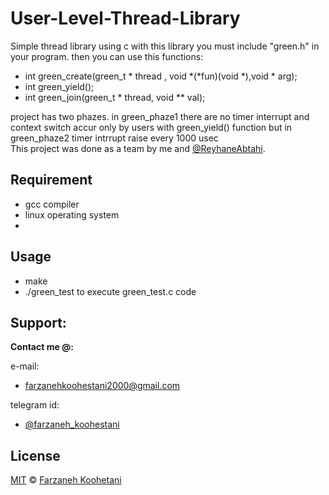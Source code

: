 # User-Level-Thread-Library
Simple thread library using c
with this library you must include "green.h" in your program. then you can use this functions:
* int green_create(green_t * thread , void *(*fun)(void *),void * arg);
* int green_yield();
* int green_join(green_t * thread, void ** val);   
 
project has two phazes. in green_phaze1 there are no timer interrupt and context switch accur only by users with green_yield() function but in green_phaze2 timer intrrupt raise every 1000 usec  
This project was done as a team by me and [@ReyhaneAbtahi](https://github.com/ReyhanehAbtahi).  

## Requirement  
* gcc compiler
* linux operating system 
* 
## Usage
* make 
* ./green_test to execute green_test.c code

## Support:

**Contact me @:**

e-mail: 

* farzanehkoohestani2000@gmail.com

telegram id: 
* [@farzaneh_koohestani](https://t.me.farzaneh_koohestani)

## License

[MIT](https://github.com/fark00/User-Level-Thread-Library/blob/main/LICENSE)
&#0169;
[Farzaneh Koohetani](https://github.com/fark00)

